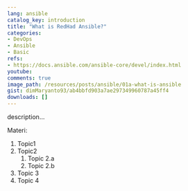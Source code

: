 ```yaml
---
lang: ansible
catalog_key: introduction
title: "What is RedHad Ansible?"
categories:
- DevOps
- Ansible
- Basic
refs: 
- https://docs.ansible.com/ansible-core/devel/index.html
youtube: 
comments: true
image_path: /resources/posts/ansible/01a-what-is-ansible
gist: dimMaryanto93/ab4bbfd903a7ae297349960787a45ff4
downloads: []
---
```



description...

<!--more-->

Materi: 

1. Topic1
2. Topic2
    1. Topic 2.a
    2. Topic 2.b
3. Topic 3
4. Topic 4